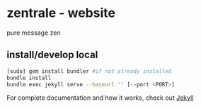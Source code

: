 # zentrale - website
pure message zen

## install/develop local
```bash
[sudo] gem install bundler #if not already installed
bundle install
bundle exec jekyll serve --baseurl '' [--port <PORT>]
```

For complete documentation and how it works, check out [Jekyll](http://jekyllrb.com/docs/home/)